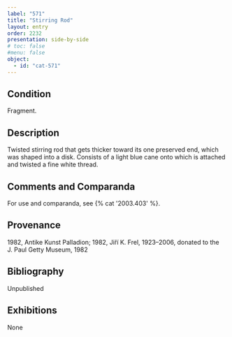 ```yaml
---
label: "571"
title: "Stirring Rod"
layout: entry
order: 2232
presentation: side-by-side
# toc: false
#menu: false 
object:
  - id: "cat-571"
---
```


## Condition

Fragment.

## Description

Twisted stirring rod that gets thicker toward its one preserved end, which was shaped into a disk. Consists of a light blue cane onto which is attached and twisted a fine white thread.

## Comments and Comparanda

For use and comparanda, see {% cat '2003.403' %}.

## Provenance

1982, Antike Kunst Palladion; 1982, Jiří K. Frel, 1923–2006, donated to the J. Paul Getty Museum, 1982

## Bibliography

Unpublished

## Exhibitions

None
